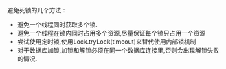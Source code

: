 避免死锁的几个方法 :
- 避免一个线程同时获取多个锁.
- 避免一个线程在锁内同时占用多个资源,尽量保证每个锁只占用一个资源
- 尝试使用定时锁,使用Lock.tryLock(timeout)来替代使用内部锁机制
- 对于数据库加锁,加锁和解锁必须在同一个数据库连接里,否则会出现解锁失败的情况.
